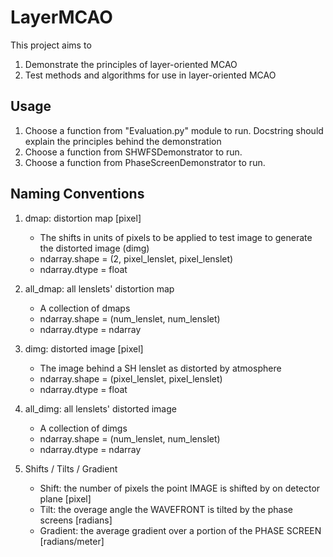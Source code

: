 # LayerMCAO
This project aims to

1. Demonstrate the principles of layer-oriented MCAO 
2. Test methods and algorithms for use in layer-oriented MCAO

## Usage
1. Choose a function from "Evaluation.py" module to run. Docstring should explain the principles behind the demonstration
2. Choose a function from SHWFSDemonstrator to run. 
2. Choose a function from PhaseScreenDemonstrator to run. 

## Naming Conventions
1. dmap: distortion map \[pixel\]

	- The shifts in units of pixels to be applied to test image to generate the distorted image (dimg)
    - ndarray.shape = (2, pixel_lenslet, pixel_lenslet)
    - ndarray.dtype = float

2. all_dmap: all lenslets' distortion map

	- A collection of dmaps
    - ndarray.shape = (num_lenslet, num_lenslet)
    - ndarray.dtype = ndarray

3. dimg: distorted image \[pixel\]

	- The image behind a SH lenslet as distorted by atmosphere
    - ndarray.shape = (pixel_lenslet, pixel_lenslet)
    - ndarray.dtype = float

4. all_dimg: all lenslets' distorted image

	- A collection of dimgs
    - ndarray.shape = (num_lenslet, num_lenslet)
    - ndarray.dtype = ndarray

5. Shifts / Tilts / Gradient
    - Shift: the number of pixels the point IMAGE is shifted by on detector plane \[pixel\]
    - Tilt: the overage angle the WAVEFRONT is tilted by the phase screens \[radians\]
    - Gradient: the average gradient over a portion of the PHASE SCREEN   \[radians/meter\]






